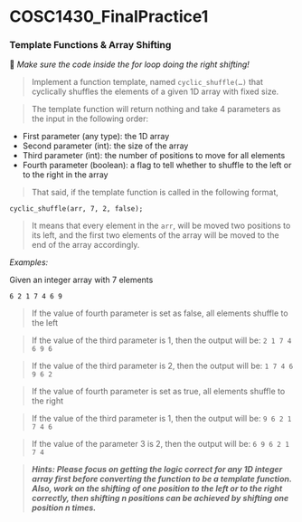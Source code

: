 # COSC1430_FinalPractice1

### Template Functions &amp; Array Shifting

:mega: *Make sure the code inside the for loop doing the right shifting!*

> Implement a function template, named `cyclic_shuffle(…)` that cyclically shuffles the elements of a given 1D array with fixed size. 

> The template function will return nothing and take 4 parameters as the input in the following order:

- First parameter (any type): the 1D array
- Second parameter (int): the size of the array
- Third parameter (int): the number of positions to move for all elements
- Fourth parameter (boolean): a flag to tell whether to shuffle to the left or to the right in the array

> That said, if the template function is called in the following format,
 ```
cyclic_shuffle(arr, 7, 2, false);
```
> It means that every element in the `arr`, will be moved two positions to its left, and the first two elements of the array will be moved to the end of the array accordingly.

*Examples:*

Given an integer array with 7 elements
```
6 2 1 7 4 6 9
```
> If the value of fourth parameter is set as false, all elements shuffle to the left

> If the value of the third parameter is 1, then the output will be: `2 1 7 4 6 9 6`

> If the value of the third parameter is 2, then the output will be: `1 7 4 6 9 6 2`

> If the value of fourth parameter is set as true, all elements shuffle to the right

> If the value of the third parameter is 1, then the output will be: `9 6 2 1 7 4 6`

> If the value of the parameter 3 is 2, then the output will be: `6 9 6 2 1 7 4`

> ***Hints: Please focus on getting the logic correct for any 1D integer array first before converting the function to be a template function. Also, work on the shifting of one position to the left or to the right correctly, then shifting n positions can be achieved by shifting one position n times.***
